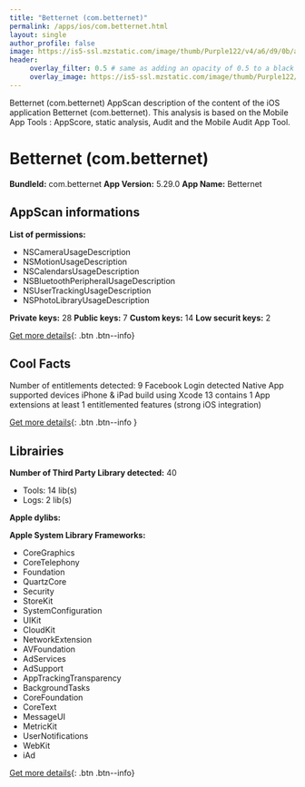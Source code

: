 ```yaml
---
title: "Betternet (com.betternet)"
permalink: /apps/ios/com.betternet.html
layout: single
author_profile: false
image: https://is5-ssl.mzstatic.com/image/thumb/Purple122/v4/a6/d9/0b/a6d90b15-4c03-af85-8fc7-46194ee6f871/AppIcon-1x_U007emarketing-0-7-0-85-220.png/512x512bb.jpg
header: 
     overlay_filter: 0.5 # same as adding an opacity of 0.5 to a black background
     overlay_image: https://is5-ssl.mzstatic.com/image/thumb/Purple122/v4/a6/d9/0b/a6d90b15-4c03-af85-8fc7-46194ee6f871/AppIcon-1x_U007emarketing-0-7-0-85-220.png/512x512bb.jpg
---
```

Betternet (com.betternet) AppScan description of the content of the iOS application Betternet (com.betternet). This analysis is based on the Mobile App Tools : AppScore, static analysis, Audit and the Mobile Audit App Tool.

# Betternet (com.betternet)

**BundleId:** com.betternet
**App Version:** 5.29.0
**App Name:** Betternet


## AppScan informations 

**List of permissions:** 
- NSCameraUsageDescription
- NSMotionUsageDescription
- NSCalendarsUsageDescription
- NSBluetoothPeripheralUsageDescription
- NSUserTrackingUsageDescription
- NSPhotoLibraryUsageDescription
  
  
**Private keys:** 28
**Public keys:** 7
**Custom keys:** 14
**Low securit keys:** 2
  
[Get more details](/pricing.html){: .btn .btn--info}

## Cool Facts

Number of entitlements detected: 9
Facebook Login detected
Native App
supported devices iPhone & iPad
build using Xcode 13
contains 1 App extensions
at least 1 entitlemented features (strong iOS integration)
  
[Get more details](/pricing.html){: .btn .btn--info }

## Librairies 
**Number of Third Party Library detected:** 40
- Tools: 14 lib(s)
- Logs: 2 lib(s)


**Apple dylibs:**


**Apple System Library Frameworks:**
- CoreGraphics
- CoreTelephony
- Foundation
- QuartzCore
- Security
- StoreKit
- SystemConfiguration
- UIKit
- CloudKit
- NetworkExtension
- AVFoundation
- AdServices
- AdSupport
- AppTrackingTransparency
- BackgroundTasks
- CoreFoundation
- CoreText
- MessageUI
- MetricKit
- UserNotifications
- WebKit
- iAd


  
[Get more details](/pricing.html){: .btn .btn--info}

